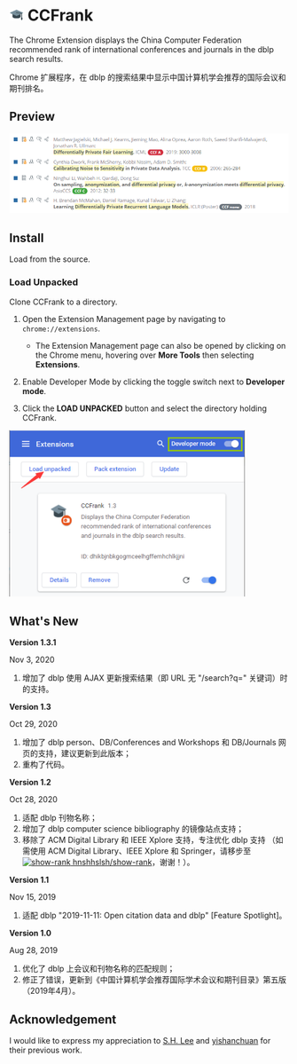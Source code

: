 # <img src="./icon/32x32.png" height="21px" alt=""> CCFrank

The Chrome Extension displays the China Computer Federation recommended rank of international conferences and journals in the dblp search results.

Chrome 扩展程序，在 dblp 的搜索结果中显示中国计算机学会推荐的国际会议和期刊排名。

## Preview

![CCFrank on dblp](./img/dblp.png)


## Install

Load from the source.

### Load Unpacked

Clone CCFrank to a directory.

1. Open the Extension Management page by navigating to `chrome://extensions`.
    
    - The Extension Management page can also be opened by clicking on the Chrome menu, hovering over **More Tools** then selecting **Extensions**.

2. Enable Developer Mode by clicking the toggle switch next to **Developer mode**.

3. Click the **LOAD UNPACKED** button and select the directory holding CCFrank.

<img src="./img/load_unpacked.png" height="300" alt="Load Extension">

## What's New

**Version 1.3.1**

Nov 3, 2020

1. 增加了 dblp 使用 AJAX 更新搜索结果（即 URL 无 "/search?q=" 关键词）时的支持。

**Version 1.3**

Oct 29, 2020

1. 增加了 dblp person、DB/Conferences and Workshops 和 DB/Journals 网页的支持，建议更新到此版本；
2. 重构了代码。

**Version 1.2**

Oct 28, 2020

1. 适配 dblp 刊物名称；
2. 增加了 dblp computer science bibliography 的镜像站点支持；
3. 移除了 ACM Digital Library 和 IEEE Xplore 支持，专注优化 dblp 支持
（如需使用 ACM Digital Library、IEEE Xplore 和 Springer，请移步至 [![show-rank](https://raw.githubusercontent.com/hnshhslsh/show-rank/master/logo/16x16.png) hnshhslsh/show-rank](https://github.com/hnshhslsh/show-rank)，谢谢！）。

**Version 1.1**

Nov 15, 2019

1. 适配 dblp "2019-11-11: Open citation data and dblp" [Feature Spotlight]。

**Version 1.0**

Aug 28, 2019

1. 优化了 dblp 上会议和刊物名称的匹配规则；
2. 修正了错误，更新到《中国计算机学会推荐国际学术会议和期刊目录》第五版（2019年4月）。

## Acknowledgement

I would like to express my appreciation to [S.H. Lee](https://github.com/hnshhslsh) and [yishanchuan](https://github.com/yishanchuan) for their previous work.

